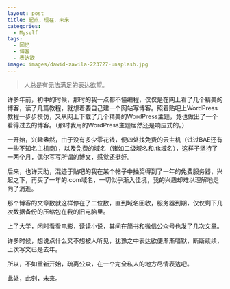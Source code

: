```yaml
---
layout: post
title: 起点，现在，未来
categories:
  - Myself
tags:
  - 回忆
  - 博客
  - 表达欲
image: images/dawid-zawila-223727-unsplash.jpg
---
```


>人总是有无法满足的表达欲望。

许多年前，初中的时候，那时的我一点都不懂编程，仅仅是在网上看了几个精美的博客，读了几篇教程，就想着要自己建一个网站写博客。照着贴吧上WordPress教程一步步模仿，又从网上下载了几个精美的WordPress主题，竟也做出了一个看得过去的博客。（那时我用的WordPress主题居然还是响应式的。）

一开始，兴趣盎然，由于没有多少零花钱，便四处找免费的云主机（试过BAE还有一些不知名主机商），以及免费的域名（诸如二级域名和.tk域名），这样子坚持了一两个月，偶尔写写所谓的博文，感觉还挺好。

后来，也许天助，混迹于贴吧的我在某个帖子中抽奖得到了一年的免费服务器，兴起之下，再买了一年的.com域名，一切似乎渐入佳境，我的兴趣却难以理解地走向了消逝。

那个博客的文章数就这样停在了二位数，直到域名回收，服务器到期，仅仅剩下几次数据备份的压缩包在我的旧电脑里。

上了大学，闲时看看电影，读读小说，其间在简书和微信公众号也发了几次文章。

许多时候，想说点什么又不想被人听见，犹豫之中表达欲便渐渐喑默，断断续续，上次写文已是去年。

所以，不如重新开始，疏离公众，在一个完全私人的地方尽情表达吧。

此处，此刻，未来。










